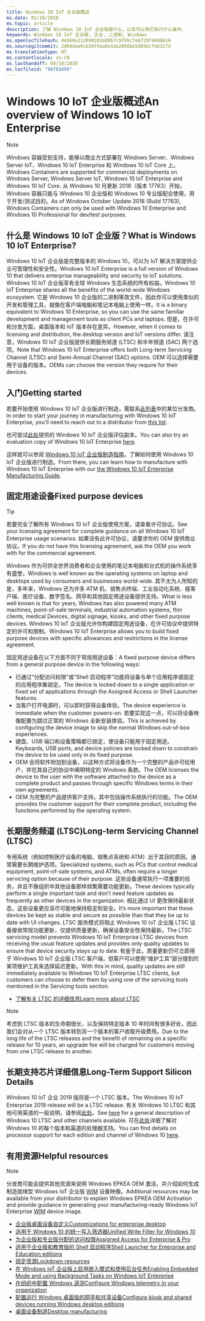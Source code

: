 ```yaml
---
title: Windows 10 IoT 企业版概述
ms.date: 01/18/2018
ms.topic: article
description: 了解 Windows 10 IoT 企业版是什么，以及可以用它执行什么操作。
keywords: Windows 10 IoT 企业版, 企业, 二进制, Windows
ms.openlocfilehash: d4568e212098282e80b7c9795cfe6719f449b016
ms.sourcegitcommit: 2d04dae9cb26f9aa6e1da2056be5d04dcfab317d
ms.translationtype: HT
ms.contentlocale: zh-CN
ms.lasthandoff: 09/18/2020
ms.locfileid: "90781699"
---
```

# <a name="an-overview-of-windows-10-iot-enterprise"></a><span data-ttu-id="f181c-104">Windows 10 IoT 企业版概述</span><span class="sxs-lookup"><span data-stu-id="f181c-104">An overview of Windows 10 IoT Enterprise</span></span>

> [!NOTE]
> <span data-ttu-id="f181c-105">Windows 容器受到支持，能够以商业方式部署在 Windows Server、Windows Server IoT、Windows 10 IoT Enterprise 和 Windows 10 IoT Core 上。</span><span class="sxs-lookup"><span data-stu-id="f181c-105">Windows Containers are supported for commercial deployments on Windows Server, Windows Server IoT, Windows 10 IoT Enterprise and Windows 10 IoT Core.</span></span>  <span data-ttu-id="f181c-106">从 Windows 10 月更新 2018（版本 17763）开始，Windows 容器只能与 Windows 10 企业版和 Windows 10 专业版配合使用，用于开发/测试目的。</span><span class="sxs-lookup"><span data-stu-id="f181c-106">As of Windows October Update 2018 (Build 17763), Windows Containers can only be used with Windows 10 Enterprise and Windows 10 Professional for dev/test purposes.</span></span>

## <a name="what-is-windows-10-iot-enterprise"></a><span data-ttu-id="f181c-107">什么是 Windows 10 IoT 企业版？</span><span class="sxs-lookup"><span data-stu-id="f181c-107">What is Windows 10 IoT Enterprise?</span></span>
<span data-ttu-id="f181c-108">Windows 10 IoT 企业版是完整版本的 Windows 10，可以为 IoT 解决方案提供企业可管理性和安全性。</span><span class="sxs-lookup"><span data-stu-id="f181c-108">Windows 10 IoT Enterprise is a full version of Windows 10 that delivers enterprise manageability and security to IoT solutions.</span></span> <span data-ttu-id="f181c-109">Windows 10 IoT 企业版享有全球 Windows 生态系统的所有权益。</span><span class="sxs-lookup"><span data-stu-id="f181c-109">Windows 10 IoT Enterprise shares all the benefits of the world-wide Windows ecosystem.</span></span> <span data-ttu-id="f181c-110">它是 Windows 10 企业版的二进制等效文件，因此你可以使用类似的开发和管理工具，就像在客户端电脑和笔记本电脑上使用一样。</span><span class="sxs-lookup"><span data-stu-id="f181c-110">It is a binary equivalent to Windows 10 Enterprise, so you can use the same familiar development and management tools as client PCs and laptops.</span></span>  <span data-ttu-id="f181c-111">但是，在许可和分发方面，桌面版本和 IoT 版本存在差异。</span><span class="sxs-lookup"><span data-stu-id="f181c-111">However, when it comes to licensing and distribution, the desktop version and IoT versions differ.</span></span> <span data-ttu-id="f181c-112">请注意，Windows 10 IoT 企业版提供长期服务频道 (LTSC) 和半年频道 (SAC) 两个选项。</span><span class="sxs-lookup"><span data-stu-id="f181c-112">Note that Windows 10 IoT Enterprise offers both Long-term Servicing Channel (LTSC) and Semi-Annual Channel (SAC) options.</span></span> <span data-ttu-id="f181c-113">OEM 可以选择需要用于设备的版本。</span><span class="sxs-lookup"><span data-stu-id="f181c-113">OEMs can choose the version they require for their devices.</span></span>

## <a name="getting-started"></a><span data-ttu-id="f181c-114">入门</span><span class="sxs-lookup"><span data-stu-id="f181c-114">Getting started</span></span> 

<span data-ttu-id="f181c-115">若要开始使用 Windows 10 IoT 企业版进行制造，需联系[此列表](https://go.microsoft.com/fwlink/?linkid=2094697)中的某位分发商。</span><span class="sxs-lookup"><span data-stu-id="f181c-115">In order to start your journey in manufacturing with Windows 10 IoT Enterprise, you'll need to reach out to a distributor from [this list](https://go.microsoft.com/fwlink/?linkid=2094697).</span></span>

<span data-ttu-id="f181c-116">也可尝试[此处](https://www.microsoft.com/en-us/evalcenter/evaluate-windows-10-enterprise)提供的 Windows 10 IoT 企业版评估副本。</span><span class="sxs-lookup"><span data-stu-id="f181c-116">You can also try an evaluation copy of Windows 10 IoT Enterprise [here](https://www.microsoft.com/en-us/evalcenter/evaluate-windows-10-enterprise).</span></span>

<span data-ttu-id="f181c-117">这样就可以参阅 [Windows 10 IoT 企业版制造指南](https://docs.microsoft.com/windows-hardware/manufacture/desktop/iot-ent-overview)，了解如何使用 Windows 10 IoT 企业版进行制造。</span><span class="sxs-lookup"><span data-stu-id="f181c-117">From there, you can learn how to manufacture with Windows 10 IoT Enterprise with our [the Windows 10 IoT Enterprise Manufacturing Guide](https://docs.microsoft.com/windows-hardware/manufacture/desktop/iot-ent-overview).</span></span> 

## <a name="fixed-purpose-devices"></a><span data-ttu-id="f181c-118">固定用途设备</span><span class="sxs-lookup"><span data-stu-id="f181c-118">Fixed purpose devices</span></span> 

> [!TIP]
> <span data-ttu-id="f181c-119">若要完全了解所有 Windows 10 IoT 企业版使用方案，请查看许可协议。</span><span class="sxs-lookup"><span data-stu-id="f181c-119">See your licensing agreement for complete guidance on all Windows 10 IoT Enterprise usage scenarios.</span></span> <span data-ttu-id="f181c-120">如果没有此许可协议，请要求你的 OEM 提供商业协议。</span><span class="sxs-lookup"><span data-stu-id="f181c-120">If you do not have this licensing agreement, ask the OEM you work with for the commercial agreement.</span></span> 

<span data-ttu-id="f181c-121">Windows 作为可供全世界消费者和企业使用的笔记本电脑和台式机的操作系统享有盛誉。</span><span class="sxs-lookup"><span data-stu-id="f181c-121">Windows is well known as the operating systems on laptop and desktops used by consumers and businesses world-wide.</span></span>  <span data-ttu-id="f181c-122">其不太为人所知的是，多年来，Windows 还为许多 ATM 机、销售点终端、工业自动化系统、瘦客户端、医疗设备、数字签名、网亭和其他固定用途设备提供支持。</span><span class="sxs-lookup"><span data-stu-id="f181c-122">What is less well known is that for years, Windows has also powered many ATM machines, point-of-sale terminals, industrial automation systems, thin clients, medical Devices, digital signage, kiosks, and other fixed purpose devices.</span></span>  <span data-ttu-id="f181c-123">Windows 10 IoT 企业版允许你构建固定用途设备，在许可协议中提供特定的许可和限制。</span><span class="sxs-lookup"><span data-stu-id="f181c-123">Windows 10 IoT Enterprise allows you to build fixed purpose devices with specific allowances and restrictions in the license agreement.</span></span>  

<span data-ttu-id="f181c-124">固定用途设备在以下方面不同于常规用途设备：</span><span class="sxs-lookup"><span data-stu-id="f181c-124">A fixed purpose device differs from a general purpose device in the following ways:</span></span>  
* <span data-ttu-id="f181c-125">已通过“分配访问权限”或“Shell 启动程序”功能将设备与单个应用程序或固定的应用程序集锁定。</span><span class="sxs-lookup"><span data-stu-id="f181c-125">The device is locked down to a single application or fixed set of applications through the Assigned Access or Shell Launcher features.</span></span>  
* <span data-ttu-id="f181c-126">当客户打开电源时，可以即时获得设备体验。</span><span class="sxs-lookup"><span data-stu-id="f181c-126">The device experience is immediate when the customer powers-on.</span></span> <span data-ttu-id="f181c-127">若要实现这一点，可以将设备映像配置为跳过正常的 Windows 全新安装体验。</span><span class="sxs-lookup"><span data-stu-id="f181c-127">This is achieved by configuring the device image to skip the normal Windows out-of-box experiences.</span></span> 
* <span data-ttu-id="f181c-128">键盘、USB 端口和设备策略都已锁定，使设备只能用于固定用途。</span><span class="sxs-lookup"><span data-stu-id="f181c-128">Keyboards, USB ports, and device policies are locked down to constrain the device to be used only in its fixed purpose.</span></span>  
* <span data-ttu-id="f181c-129">OEM 会将软件附加到设备，以这种方式将设备作为一个完整的产品许可给用户，并在其自己的协议中阐明特定的 Windows 条款。</span><span class="sxs-lookup"><span data-stu-id="f181c-129">The OEM licenses the device to the user with the software attached to the device as a complete product and passes through specific Windows terms in their own agreements.</span></span>
* <span data-ttu-id="f181c-130">OEM 为完整的产品提供客户支持，其中包括操作系统执行的功能。</span><span class="sxs-lookup"><span data-stu-id="f181c-130">The OEM provides the customer support for their complete product, including the functions performed by the operating system.</span></span>

## <a name="long-term-servicing-channel-ltsc"></a><span data-ttu-id="f181c-131">长期服务频道 (LTSC)</span><span class="sxs-lookup"><span data-stu-id="f181c-131">Long-term Servicing Channel (LTSC)</span></span>

<span data-ttu-id="f181c-132">专用系统（例如控制医疗设备的电脑、销售点系统和 ATM）出于其目的原因，通常需要长期维护选项。</span><span class="sxs-lookup"><span data-stu-id="f181c-132">Specialized systems, such as PCs that control medical equipment, point-of-sale systems, and ATMs, often require a longer servicing option because of their purpose.</span></span> <span data-ttu-id="f181c-133">这些设备通常执行一项重要的任务，并且不像组织中其他设备那样频繁需要功能更新。</span><span class="sxs-lookup"><span data-stu-id="f181c-133">These devices typically perform a single important task and don’t need feature updates as frequently as other devices in the organization.</span></span> <span data-ttu-id="f181c-134">相比通过 UI 更改保持最新状态，这些设备更应该尽可能地保持稳定和安全。</span><span class="sxs-lookup"><span data-stu-id="f181c-134">It’s more important that these devices be kept as stable and secure as possible than that they be up to date with UI changes.</span></span> <span data-ttu-id="f181c-135">LTSC 服务模式将阻止 Windows 10 IoT 企业版 LTSC 设备接收常规功能更新，仅提供质量更新，确保设备安全性保持最新。</span><span class="sxs-lookup"><span data-stu-id="f181c-135">The LTSC servicing model prevents Windows 10 IoT Enterprise LTSC devices from receiving the usual feature updates and provides only quality updates to ensure that device security stays up to date.</span></span> <span data-ttu-id="f181c-136">有鉴于此，质量更新仍可立即用于 Windows 10 IoT 企业版 LTSC 客户端，但客户可以使用“维护工具”部分提到的某项维护工具来选择延迟更新。</span><span class="sxs-lookup"><span data-stu-id="f181c-136">With this in mind, quality updates are still immediately available to Windows 10 IoT Enterprise LTSC clients, but customers can choose to defer them by using one of the servicing tools mentioned in the Servicing tools section.</span></span>

* [<span data-ttu-id="f181c-137">了解有关 LTSC 的详细信息</span><span class="sxs-lookup"><span data-stu-id="f181c-137">Learn more about LTSC</span></span>](https://docs.microsoft.com/windows/deployment/update/waas-overview#long-term-servicing-channel)

> [!NOTE]
> <span data-ttu-id="f181c-138">考虑到 LTSC 版本的生命期很长，以及保持特定版本 10 年时间有很多好处，因此我们会对从一个 LTSC 版本转到另一个版本的客户收取升级费用。</span><span class="sxs-lookup"><span data-stu-id="f181c-138">Due to the long life of the LTSC releases and the benefit of remaining on a specific release for 10 years, an upgrade fee will be charged for customers moving from one LTSC release to another.</span></span>

## <a name="long-term-support-silicon-details"></a><span data-ttu-id="f181c-139">长期支持芯片详细信息</span><span class="sxs-lookup"><span data-stu-id="f181c-139">Long-Term Support Silicon Details</span></span>

<span data-ttu-id="f181c-140">Windows 10 IoT 企业 2019 版将是一个 LTSC 版本。</span><span class="sxs-lookup"><span data-stu-id="f181c-140">The Windows 10 IoT Enterprise 2019 release will be a LTSC release.</span></span> <span data-ttu-id="f181c-141">有关 Windows 10 LTSC 和其他可用渠道的一般说明，请参阅[此处](https://docs.microsoft.com/windows/whats-new/ltsc)。</span><span class="sxs-lookup"><span data-stu-id="f181c-141">See [here](https://docs.microsoft.com/windows/whats-new/ltsc) for a general description of Windows 10 LTSC and other channels available.</span></span> <span data-ttu-id="f181c-142">可在[此处](https://docs.microsoft.com/windows-hardware/design/minimum/windows-processor-requirements#windows-iot-enterprise--embedded-processor-table)详细了解对 Windows 10 的每个版本和渠道的处理器支持。</span><span class="sxs-lookup"><span data-stu-id="f181c-142">You can find details on processor support for each edition and channel of Windows 10 [here](https://docs.microsoft.com/windows-hardware/design/minimum/windows-processor-requirements#windows-iot-enterprise--embedded-processor-table).</span></span>

## <a name="helpful-resources"></a><span data-ttu-id="f181c-143">有用资源</span><span class="sxs-lookup"><span data-stu-id="f181c-143">Helpful resources</span></span>
> [!NOTE]
> <span data-ttu-id="f181c-144">分发商可能会提供其他资源来说明 Windows EPKEA OEM 激活，并介绍如何生成制造就绪型 Windows IoT 企业版 [WIM](https://msdn.microsoft.com/library/windows/desktop/dd861280.aspx) 设备映像。</span><span class="sxs-lookup"><span data-stu-id="f181c-144">Additional resources may be available from your distributor to explain Windows EPKEA OEM Activation and provide guidance in generating your manufacturing-ready Windows IoT Enterprise [WIM](https://msdn.microsoft.com/library/windows/desktop/dd861280.aspx) device image.</span></span>

* [<span data-ttu-id="f181c-145">企业版桌面设备自定义</span><span class="sxs-lookup"><span data-stu-id="f181c-145">Customizations for enterprise desktop</span></span>](https://docs.microsoft.com/windows-hardware/customize/enterprise/enterprise-custom-portal)
* [<span data-ttu-id="f181c-146">适用于 Windows 10 的统一写入筛选器</span><span class="sxs-lookup"><span data-stu-id="f181c-146">Unified Write Filter for Windows 10</span></span>](https://docs.microsoft.com/windows-hardware/customize/enterprise/unified-write-filter)
* [<span data-ttu-id="f181c-147">为企业版和专业版分配的访问权限</span><span class="sxs-lookup"><span data-stu-id="f181c-147">Assigned Access for Enterprise & Pro</span></span>](https://docs.microsoft.com/windows-hardware/customize/enterprise/assigned-access)
* [<span data-ttu-id="f181c-148">适用于企业版和教育版的 Shell 启动程序</span><span class="sxs-lookup"><span data-stu-id="f181c-148">Shell Launcher for Enterprise and Education editions</span></span>](https://docs.microsoft.com/windows-hardware/customize/enterprise/shell-launcher)
* [<span data-ttu-id="f181c-149">锁定资源</span><span class="sxs-lookup"><span data-stu-id="f181c-149">Lockdown resources</span></span>](https://docs.microsoft.com/windows-hardware/customize/enterprise/create-a-kiosk-image) 
* [<span data-ttu-id="f181c-150">在 Windows IoT 企业版上启用嵌入模式和使用后台任务</span><span class="sxs-lookup"><span data-stu-id="f181c-150">Enabling Embedded Mode and using Background Tasks on Windows IoT Enterprise</span></span>](https://docs.microsoft.com/windows/iot-core/develop-your-app/embeddedmode)
* [<span data-ttu-id="f181c-151">在组织中配置 Windows 遥测</span><span class="sxs-lookup"><span data-stu-id="f181c-151">Configure Windows telemetry in your organization</span></span>](https://docs.microsoft.com/windows/configuration/configure-windows-telemetry-in-your-organization )
* [<span data-ttu-id="f181c-152">配置运行 Windows 桌面版的网亭和共享设备</span><span class="sxs-lookup"><span data-stu-id="f181c-152">Configure kiosk and shared devices running Windows desktop editions</span></span>](https://docs.microsoft.com/windows/configuration/kiosk-shared-pc)
* [<span data-ttu-id="f181c-153">桌面设备制造</span><span class="sxs-lookup"><span data-stu-id="f181c-153">Desktop manufacturing</span></span>](https://docs.microsoft.com/windows-hardware/manufacture/desktop/)

